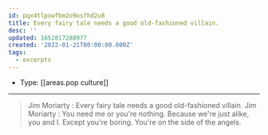 ```yaml
---
id: pqx4tlpowfbm2o9osfhd2u8
title: Every fairy tale needs a good old-fashioned villain.
desc: ''
updated: 1652817288977
created: '2022-01-21T00:00:00.000Z'
tags:
  - excerpts
---
```


- Type: [[areas.pop culture]]

---

> Jim Moriarty : Every fairy tale needs a good old-fashioned villain.
> Jim Moriarty : You need me or you're nothing. Because we're just alike, you and I. Except you're boring. You're on the side of the angels.
